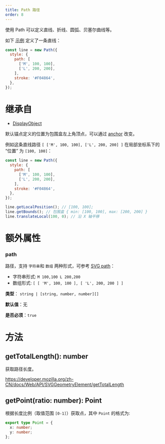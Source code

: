 ```yaml
---
title: Path 路径
order: 8
---
```


使用 Path 可以定义直线、折线、圆弧、贝塞尔曲线等。

如下 [示例](/zh/examples/shape#path) 定义了一条直线：

```javascript
const line = new Path({
  style: {
    path: [
      ['M', 100, 100],
      ['L', 200, 200],
    ],
    stroke: '#F04864',
  },
});
```

# 继承自

- [DisplayObject](/zh/docs/api/basic/display-object)

默认锚点定义的位置为包围盒左上角顶点，可以通过 [anchor](/zh/docs/api/display-object#anchor) 改变。

例如这条直线路径 `[ ['M', 100, 100], ['L', 200, 200] ]` 在局部坐标系下的 “位置” 为 `[100, 100]`：
```js
const line = new Path({
  style: {
    path: [
      ['M', 100, 100],
      ['L', 200, 200],
    ],
    stroke: '#F04864',
  },
});

line.getLocalPosition(); // [100, 100];
line.getBounds(); // 包围盒 { min: [100, 100], max: [200, 200] }
line.translateLocal(100, 0); // 沿 X 轴平移
```

# 额外属性

### path

路径，支持 `字符串`和 `数组` 两种形式，可参考 [SVG path](https://developer.mozilla.org/zh-CN/docs/Web/SVG/Tutorial/Paths)：
* 字符串形式: `M 100,100 L 200,200`
* 数组形式: `[ [ 'M', 100, 100 ], [ 'L', 200, 200 ] ]`

**类型**： `string | [string, number, number][]`

**默认值**：无

**是否必须**：`true`

# 方法

## getTotalLength(): number

获取路径长度。

https://developer.mozilla.org/zh-CN/docs/Web/API/SVGGeometryElement/getTotalLength

## getPoint(ratio: number): Point

根据长度比例（取值范围 `[0-1]`）获取点，其中 `Point` 的格式为:

```ts
export type Point = {
  x: number;
  y: number;
};
```

